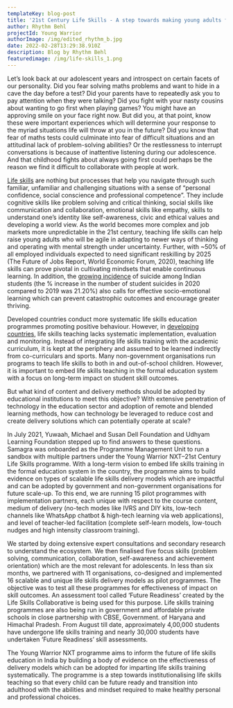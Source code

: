 ```yaml
---
templateKey: blog-post
title: '21st Century Life Skills - A step towards making young adults future ready! '
author: Rhythm Behl
projectId: Young Warrior
authorImage: /img/edited_rhythm_b.jpg
date: 2022-02-28T13:29:38.910Z
description: Blog by Rhythm Behl
featuredimage: /img/life-skills_1.png
---
```

Let’s look back at our adolescent years and introspect on certain facets of our personality. Did you fear solving maths problems and want to hide in a cave the day before a test? Did your parents have to repeatedly ask you to pay attention when they were talking? Did you fight with your nasty cousins about wanting to go first when playing games? You might have an approving smile on your face right now. But did you, at that point, know these were important experiences which will determine your response to the myriad situations life will throw at you in the future? Did you know that fear of maths tests could culminate into fear of difficult situations and an attitudinal lack of problem-solving abilities? Or the restlessness to interrupt conversations is because of inattentive listening during our adolescence. And that childhood fights about always going first could perhaps be the reason we find it difficult to collaborate with people at work.

[Life skills](https://lifeskillscollaborative.in/glossary/) are nothing but processes that help you navigate through such familiar, unfamiliar and challenging situations with a sense of “personal confidence, social conscience and professional competence”. They include cognitive skills like problem solving and critical thinking, social skills like communication and collaboration, emotional skills like empathy, skills to understand one’s identity like self-awareness, civic and ethical values and developing a world view. As the world becomes more complex and job markets more unpredictable in the 21st century, teaching life skills can help raise young adults who will be agile in adapting to newer ways of thinking and operating with mental strength under uncertainty. Further, with ~50% of all employed individuals expected to need significant reskilling by 2025 (The Future of Jobs Report, World Economic Forum, 2020), teaching life skills can prove pivotal in cultivating mindsets that enable continuous learning. In addition, the [growing incidence](https://indianexpress.com/article/cities/delhi/24-6-per-cent-of-total-suicides-in-2020-by-daily-wage-workers-ncrb-data-shows-7596430/) of suicide among Indian students (the % increase in the number of student suicides in 2020 compared to 2019 was 21.20%) also calls for effective socio-emotional learning which can prevent catastrophic outcomes and encourage greater thriving.

Developed countries conduct more systematic life skills education programmes promoting positive behaviour. However, in [developing countries](https://www.tandfonline.com/doi/full/10.1080/02673843.2018.1479278), life skills teaching lacks systematic implementation, evaluation and monitoring. Instead of integrating life skills training with the academic curriculum, it is kept at the periphery and assumed to be learned indirectly from co-curriculars and sports. Many non-government organisations run programs to teach life skills to both in and out-of-school children. However, it is important to embed life skills teaching in the formal education system with a focus on long-term impact on student skill outcomes. 

But what kind of content and delivery methods should be adopted by educational institutions to meet this objective? With extensive penetration of technology in the education sector and adoption of remote and blended learning methods, how can technology be leveraged to reduce cost and create delivery solutions which can potentially operate at scale?

In July 2021, Yuwaah, Michael and Susan Dell Foundation and Udhyam Learning Foundation stepped up to find answers to these questions. Samagra was onboarded as the Programme Management Unit to run a sandbox with multiple partners under the Young Warrior NXT–21st Century Life Skills programme. With a long-term vision to embed life skills training in the formal education system in the country, the programme aims to build evidence on types of scalable life skills delivery models which are impactful and can be adopted by government and non-government organisations for future scale-up. To this end, we are running 15 pilot programmes with implementation partners, each unique with respect to the course content, medium of delivery (no-tech modes like IVRS and DIY kits, low-tech channels like WhatsApp chatbot & high-tech learning via web applications), and level of teacher-led facilitation (complete self-learn models, low-touch nudges and high intensity classroom training). 

We started by doing extensive expert consultations and secondary research to understand the ecosystem. We then finalised five focus skills (problem solving, communication, collaboration, self-awareness and achievement orientation) which are the most relevant for adolescents. In less than six months, we partnered with 11 organisations, co-designed and implemented 16 scalable and unique life skills delivery models as pilot programmes. The objective was to test all these programmes for effectiveness of impact on skill outcomes. An assessment tool called ‘Future Readiness’ created by the Life Skills Collaborative is being used for this purpose. Life skills training programmes are also being run in government and affordable private schools in close partnership with CBSE, Government. of Haryana and Himachal Pradesh. From August till date, approximately 4,00,000 students have undergone life skills training and nearly 30,000 students have undertaken ‘Future Readiness’ skill assessments. 

The Young Warrior NXT programme aims to inform the future of life skills education in India by building a body of evidence on the effectiveness of delivery models which can be adopted for imparting life skills training systematically. The programme is a step towards institutionalising life skills teaching so that every child can be future ready and transition into adulthood with the abilities and mindset required to make healthy personal and professional choices.
